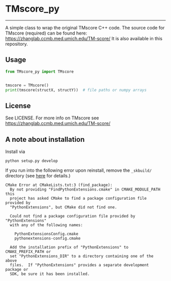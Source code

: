 # TMscore_py
------------
A simple class to wrap the original TMscore C++ code.
The source code for TMscore (required) can be found here: https://zhanglab.ccmb.med.umich.edu/TM-score/
It is also available in this repository.

## Usage

``` Python
from TMscore_py import TMscore


tmscore = TMscore()
print(tmscore(structX, structY))  # file paths or numpy arrays
```

## License
See LICENSE. For more info on TMscore see https://zhanglab.ccmb.med.umich.edu/TM-score/


## A note about installation

Install via

```
python setup.py develop
```

If you run into the following error upon reinstall, remove the `_skbuild/` directory (see [here](https://github.com/equinor/ert/issues/2408) for details.)

```
CMake Error at CMakeLists.txt:3 (find_package):
  By not providing "FindPythonExtensions.cmake" in CMAKE_MODULE_PATH this
  project has asked CMake to find a package configuration file provided by
  "PythonExtensions", but CMake did not find one.

  Could not find a package configuration file provided by "PythonExtensions"
  with any of the following names:

    PythonExtensionsConfig.cmake
    pythonextensions-config.cmake

  Add the installation prefix of "PythonExtensions" to CMAKE_PREFIX_PATH or
  set "PythonExtensions_DIR" to a directory containing one of the above
  files.  If "PythonExtensions" provides a separate development package or
  SDK, be sure it has been installed.
```


